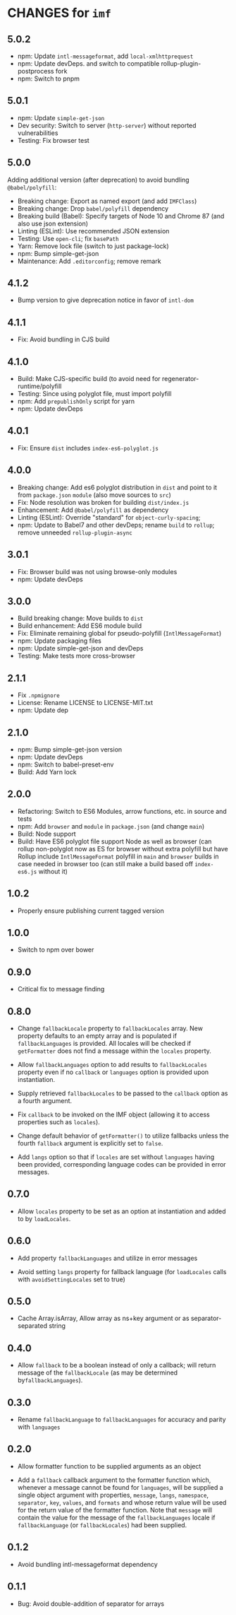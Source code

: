 # CHANGES for `imf`

## 5.0.2

- npm: Update `intl-messageformat`, add `local-xmlhttprequest`
- npm: Update devDeps. and switch to compatible rollup-plugin-postprocess fork
- npm: Switch to pnpm

## 5.0.1

- npm: Update `simple-get-json`
- Dev security: Switch to server (`http-server`) without reported
    vulnerabilities
- Testing: Fix browser test

## 5.0.0

Adding additional version (after deprecation) to avoid bundling
`@babel/polyfill`:

- Breaking change: Export as named export (and add `IMFClass`)
- Breaking change: Drop `babel/polyfill` dependency
- Breaking build (Babel): Specify targets of Node 10 and Chrome 87 (and also use json extension)
- Linting (ESLint): Use recommended JSON extension
- Testing: Use `open-cli`; fix `basePath`
- Yarn: Remove lock file (switch to just package-lock)
- npm: Bump simple-get-json
- Maintenance: Add `.editorconfig`; remove remark

## 4.1.2

- Bump version to give deprecation notice in favor of `intl-dom`

## 4.1.1

- Fix: Avoid bundling in CJS build

## 4.1.0

- Build: Make CJS-specific build (to avoid need for
    regenerator-runtime/polyfill
- Testing: Since using polyglot file, must import polyfill
- npm: Add `prepublishOnly` script for yarn
- npm: Update devDeps

## 4.0.1

- Fix: Ensure `dist` includes `index-es6-polyglot.js`

## 4.0.0

- Breaking change: Add es6 polyglot distribution in `dist` and point to
    it from `package.json` `module` (also move sources to `src`)
- Fix: Node resolution was broken for building `dist/index.js`
- Enhancement: Add `@babel/polyfill` as dependency
- Linting (ESLint): Override "standard" for `object-curly-spacing`;
- npm: Update to Babel7 and other devDeps; rename `build` to `rollup`;
    remove unneeded `rollup-plugin-async`

## 3.0.1

- Fix: Browser build was not using browse-only modules
- npm: Update devDeps

## 3.0.0

- Build breaking change: Move builds to `dist`
- Build enhancement: Add ES6 module build
- Fix: Eliminate remaining global for pseudo-polyfill (`IntlMessageFormat`)
- npm: Update packaging files
- npm: Update simple-get-json and devDeps
- Testing: Make tests more cross-browser

## 2.1.1

- Fix `.npmignore`
- License: Rename LICENSE to LICENSE-MIT.txt
- npm: Update dep

## 2.1.0

- npm: Bump simple-get-json version
- npm: Update devDeps
- npm: Switch to babel-preset-env
- Build: Add Yarn lock

## 2.0.0

- Refactoring: Switch to ES6 Modules, arrow functions, etc. in source and tests
- npm: Add `browser` and `module` in `package.json` (and change `main`)
- Build: Node support
- Build: Have ES6 polyglot file support Node as well as browser (can rollup
    non-polyglot now as ES for browser without extra polyfill but have Rollup
    include `IntlMessageFormat` polyfill in `main` and `browser` builds in
    case needed in browser too (can still make a build based off `index-es6.js`
    without it)

## 1.0.2

- Properly ensure publishing current tagged version

## 1.0.0

- Switch to npm over bower

## 0.9.0

- Critical fix to message finding

## 0.8.0

- Change `fallbackLocale` property to `fallbackLocales` array. New
    property defaults to an empty array and is populated if
    `fallbackLanguages` is provided. All locales will be checked
    if `getFormatter` does not find a message within the `locales` property.

- Allow `fallbackLanguages` option to add results to `fallbackLocales`
    property even if no `callback` or `languages` option is provided
    upon instantiation.

- Supply retrieved `fallbackLocales` to be passed to the `callback` option
    as a fourth argument.

- Fix `callback` to be invoked on the IMF object (allowing it
    to access properties such as `locales`).

- Change default behavior of `getFormatter()` to utilize fallbacks
    unless the fourth `fallback` argument is explicitly set to `false`.

- Add `langs` option so that if `locales` are set without
    `languages` having been provided, corresponding language
    codes can be provided in error messages.

## 0.7.0

- Allow `locales` property to be set as an option at instantiation
    and added to by `loadLocales`.

## 0.6.0

- Add property `fallbackLanguages` and utilize in error messages

- Avoid setting `langs` property for fallback language (for
      `loadLocales` calls with `avoidSettingLocales` set to true)

## 0.5.0

- Cache Array.isArray, Allow array as ns+key argument or as
    separator-separated string

## 0.4.0

- Allow `fallback` to be a boolean instead of only a callback;
    will return message of the `fallbackLocale` (as may be determined
    by`fallbackLanguages`).

## 0.3.0

- Rename `fallbackLanguage` to `fallbackLanguages` for accuracy
    and parity with `languages`

## 0.2.0

- Allow formatter function to be supplied arguments as an object

- Add a `fallback` callback argument to the formatter function which,
    whenever a message cannot be found for `languages`, will be supplied
    a single object argument with properties, `message`, `langs`,
    `namespace`, `separator`, `key`, `values`, and `formats` and whose
    return value will be used for the return value of the formatter
    function. Note that `message` will contain the value for the message
    of the `fallbackLanguages` locale if `fallbackLanguage` (or
    `fallbackLocales`) had been supplied.

## 0.1.2

- Avoid bundling intl-messageformat dependency

## 0.1.1

- Bug: Avoid double-addition of separator for arrays
